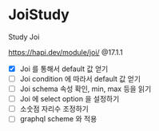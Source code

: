 # JoiStudy
Study Joi

https://hapi.dev/module/joi/ @17.1.1

* [x] Joi 를 통해서 default 값 얻기
* [ ] Joi condition 에 따라서 default 값 얻기
* [ ] Joi schema 속성 확인, min, max 등을 읽기
* [ ] Joi 에 select option 을 설정하기
* [ ] 소숫점 자리수 조정하기
* [ ] graphql scheme 와 적용
